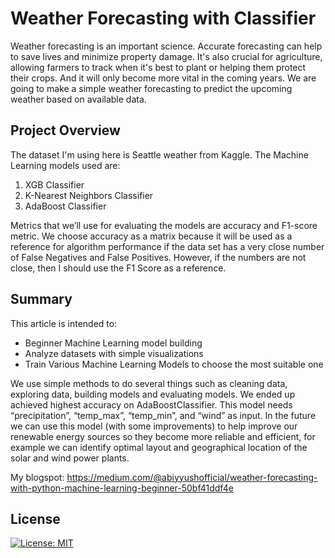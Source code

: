 # Weather Forecasting with Classifier

Weather forecasting is an important science. Accurate forecasting can help to save lives and minimize property damage. It's also crucial for agriculture, allowing farmers to track when it's best to plant or helping them protect their crops. And it will only become more vital in the coming years. We are going to make a simple weather forecasting to predict the upcoming weather based on available data.

## Project Overview
The dataset I'm using here is Seattle weather from Kaggle.
The Machine Learning models used are:
1. XGB Classifier
2. K-Nearest Neighbors Classifier
3. AdaBoost Classifier

Metrics that we’ll use for evaluating the models are accuracy and F1-score metric. We choose accuracy as a matrix because it will be used as a reference for algorithm performance if the data set has a very close number of False Negatives and False Positives. However, if the numbers are not close, then I should use the F1 Score as a reference.

## Summary
This article is intended to:
* Beginner Machine Learning model building
* Analyze datasets with simple visualizations
* Train Various Machine Learning Models to choose the most suitable one

We use simple methods to do several things such as cleaning data, exploring data, building models and evaluating models. We ended up achieved highest accuracy on AdaBoostClassifier. This model needs “precipitation”, “temp_max”, “temp_min”, and “wind” as input. In the future we can use this model (with some improvements) to help improve our renewable energy sources so they become more reliable and efficient, for example we can identify optimal layout and geographical location of the solar and wind power plants.


My blogspot: https://medium.com/@abiyyushofficial/weather-forecasting-with-python-machine-learning-beginner-50bf41ddf4e

## License
[![License: MIT](https://img.shields.io/badge/License-MIT-yellow.svg)](https://opensource.org/licenses/MIT)
